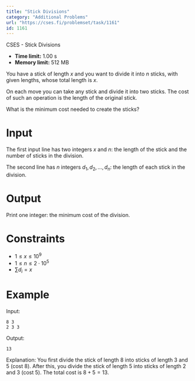 ```yaml
---
title: "Stick Divisions"
category: "Additional Problems"
url: "https://cses.fi/problemset/task/1161"
id: 1161
---
```


CSES - Stick Divisions

  * **Time limit:** 1.00 s
  * **Memory limit:** 512 MB

You have a stick of length $x$ and you want to divide it into $n$ sticks, with
given lengths, whose total length is $x$.

On each move you can take any stick and divide it into two sticks. The cost of
such an operation is the length of the original stick.

What is the minimum cost needed to create the sticks?

# Input

The first input line has two integers $x$ and $n$: the length of the stick and
the number of sticks in the division.

The second line has $n$ integers $d_1,d_2,\ldots,d_n$: the length of each
stick in the division.

# Output

Print one integer: the minimum cost of the division.

# Constraints

  * $1 \le x \le 10^9$
  * $1 \le n \le 2 \cdot 10^5$
  * $\sum d_i = x$

# Example

Input:

    
    
    8 3
    2 3 3
    

Output:

    
    
    13
    

Explanation: You first divide the stick of length $8$ into sticks of length
$3$ and $5$ (cost $8$). After this, you divide the stick of length $5$ into
sticks of length $2$ and $3$ (cost $5$). The total cost is $8+5=13$.

